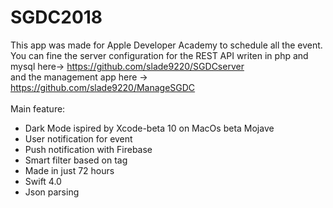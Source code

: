# SGDC2018

This app was made for Apple Developer Academy to schedule all the event.<br>
You can fine the server configuration for the REST API writen in php and mysql here-> https://github.com/slade9220/SGDCserver <br>
and the management app here -> https://github.com/slade9220/ManageSGDC
<br>
<br>
Main feature:
- Dark Mode ispired by Xcode-beta 10 on MacOs beta Mojave <br>
- User notification for event <br>
- Push notification with Firebase <br>
- Smart filter based on tag <br>
- Made in just 72 hours <br>
- Swift 4.0 <br>
- Json parsing


